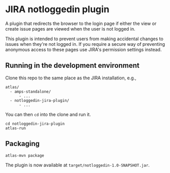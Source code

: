 # JIRA notloggedin plugin

A plugin that redirects the browser to the login page if either the view
or create issue pages are viewed when the user is not logged in.

This plugin is intended to prevent users from making accidental changes
to issues when they're not logged in. If you require a secure way of
preventing anonymous access to these pages use JIRA's permission settings
instead.

## Running in the development environment

Clone this repo to the same place as the JIRA installation, e.g.,

    atlas/
      - amps-standalone/
          - ...
      - notloggedin-jira-plugin/
          - ...

You can then `cd` into the clone and run it.

    cd notloggedin-jira-plugin
    atlas-run

## Packaging

    atlas-mvn package

The plugin is now available at `target/notloggedin-1.0-SNAPSHOT.jar`.
